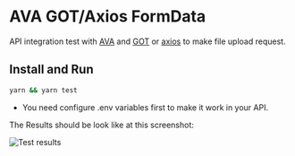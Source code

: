 # AVA GOT/Axios FormData

API integration test with 
[AVA](https://github.com/avajs/ava) and 
[GOT](https://github.com/sindresorhus/got) or
[axios](https://github.com/axios/axios)
to make file upload request.

## Install and Run

```sh
yarn && yarn test
```
* You need configure .env variables first to make it work in your API.


The Results should be look like at this screenshot:

![Test results](https://raw.githubusercontent.com/uixprt/ava-integration/master/screenshot.png)
